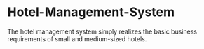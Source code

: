 # Hotel-Management-System

The hotel management system simply realizes the basic business requirements of small and medium-sized hotels.
